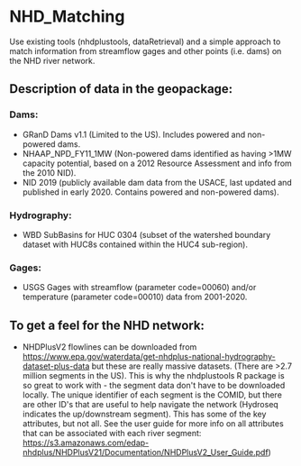 # NHD_Matching
Use existing tools (nhdplustools, dataRetrieval) and a simple approach to match information from streamflow gages and other points (i.e. dams) on the NHD river network. 


## Description of data in the geopackage:
### Dams:
- GRanD Dams v1.1 (Limited to the US). Includes powered and non-powered dams.
- NHAAP_NPD_FY11_1MW (Non-powered dams identified as having >1MW capacity potential, based on a 2012 Resource Assessment and info from the 2010 NID).
- NID 2019 (publicly available dam data from the USACE, last updated and published in early 2020. Contains powered and non-powered dams).
### Hydrography:
- WBD SubBasins for HUC 0304 (subset of the watershed boundary dataset with HUC8s contained within the HUC4 sub-region).
### Gages:
- USGS Gages with streamflow (parameter code=00060) and/or temperature (parameter code=00010) data from 2001-2020.


## To get a feel for the NHD network:
- NHDPlusV2 flowlines can be downloaded from https://www.epa.gov/waterdata/get-nhdplus-national-hydrography-dataset-plus-data but these are really massive datasets. (There are >2.7 million segments in the US). This is why the nhdplustools R package is so great to work with - the segment data don't have to be downloaded locally. The unique identifier of each segment is the COMID, but there are other ID's that are useful to help navigate the network (Hydroseq indicates the up/downstream segment). This has some of the key attributes, but not all. See the user guide for more info on all attributes that can be associated with each river segment: https://s3.amazonaws.com/edap-nhdplus/NHDPlusV21/Documentation/NHDPlusV2_User_Guide.pdf)
